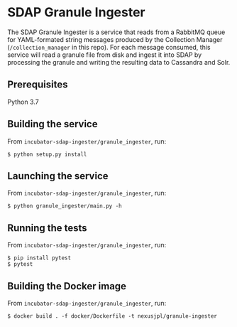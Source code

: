 # SDAP Granule Ingester

The SDAP Granule Ingester is a service that reads from a RabbitMQ queue for
YAML-formated string messages produced by the Collection Manager (`/collection_manager` 
in this repo). For each message consumed, this service will read a granule file from
disk and ingest it into SDAP by processing the granule and writing the resulting
data to Cassandra and Solr.


## Prerequisites

Python 3.7

## Building the service
From `incubator-sdap-ingester/granule_ingester`, run:

    $ python setup.py install
    

## Launching the service
From `incubator-sdap-ingester/granule_ingester`, run:

    $ python granule_ingester/main.py -h
    
## Running the tests
From `incubator-sdap-ingester/granule_ingester`, run:

    $ pip install pytest
    $ pytest
    
## Building the Docker image
From `incubator-sdap-ingester/granule_ingester`, run:

    $ docker build . -f docker/Dockerfile -t nexusjpl/granule-ingester
